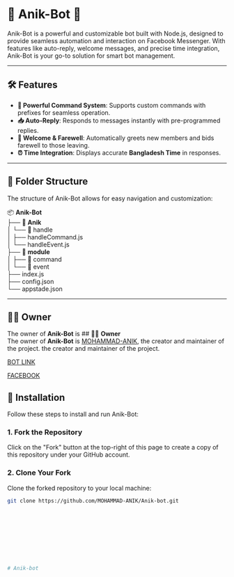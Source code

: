 # 🌟 **Anik-Bot** 🌟

Anik-Bot is a powerful and customizable bot built with Node.js, designed to provide seamless automation and interaction on Facebook Messenger. With features like auto-reply, welcome messages, and precise time integration, Anik-Bot is your go-to solution for smart bot management.

---

## 🛠️ **Features**  
- **🚀 Powerful Command System**: Supports custom commands with prefixes for seamless operation.  
- **📥 Auto-Reply**: Responds to messages instantly with pre-programmed replies.  
- **👋 Welcome & Farewell**: Automatically greets new members and bids farewell to those leaving.  
- **⏰ Time Integration**: Displays accurate **Bangladesh Time** in responses.  

---

## 📂 **Folder Structure**  
The structure of Anik-Bot allows for easy navigation and customization:

📦 **Anik-Bot** <br> 
├── 📂 **Anik**  <br>
│   └── 📂 handle  <br>
│        ├── handleCommand.js  <br>
│        └── handleEvent.js  <br>
├── 📂 **module**  <br>
│   ├── 📂 command  <br>
│   └── 📂 event  <br>
├── index.js  <br>
├── config.json  <br>
└── appstade.json<br>

---

## 👨‍💻 **Owner**  
The owner of **Anik-Bot** is ## 👨‍💻 **Owner**  
The owner of **Anik-Bot** is [MOHAMMAD-ANIK](https://github.com/MOHAMMAD-ANIK), the creator and maintainer of the project. the creator and maintainer of the project.

[BOT LINK](https://github.com/MOHAMMAD-ANIK/Anik-bot.git)

[FACEBOOK](https://www.facebook.com/LostFragmentX)


## 🔧 **Installation**  
Follow these steps to install and run Anik-Bot:

### 1. Fork the Repository  
Click on the "Fork" button at the top-right of this page to create a copy of this repository under your GitHub account.

### 2. Clone Your Fork  
Clone the forked repository to your local machine:

```bash
git clone https://github.com/MOHAMMAD-ANIK/Anik-bot.git










#   A n i k - b o t  
 